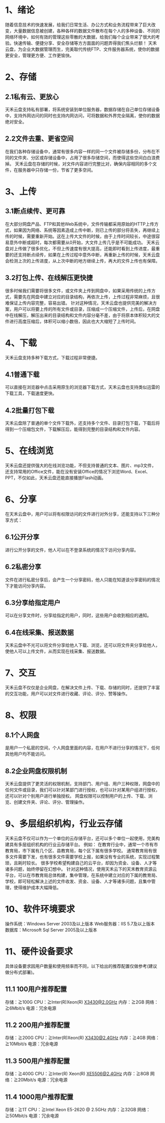 # 1、绪论
 随着信息技术的快速发展，给我们日常生活、办公方式和业务流程带来了巨大改变，大量数据信息被创建，各种各样的数据文件散布在每个人的多种设备、不同的网络环境中，如何有效的管理这些零散的大数据，给我们每个企业带来了很大的考验。快速传输、便捷分享、安全存储等方方面面的问题弄得我们焦头烂额！
天禾云盘，为企业大数据管理而生，完美取代传统FTP、文件服务器系统，使你的数据更安全，管理更方便、工作更愉快。

# 2、存储
## 2.1私有云、更放心
天禾云盘支持私有部署，将系统安装到单位服务器，数据存储在自己单位存储设备中，支持外网访问的同时也支持内网访问，可将数据和外界完全隔离，使你的数据绝对安全。

## 2.2文件去重、更省空间
在我们各种存储设备中，通常有很多内容一样的同一个文件被存储多份，分布在不同的文件夹、分区或存储设备中，占用了很多存储空间，而使得这些空间白白浪费掉。
天禾云盘在存储的时候，对文件内容进行完整比对，确保内容相同的多个文件，在服务器中只存储一份，节省了更多空间。

# 3、上传
## 3.1断点续传、更可靠
在大部分网盘产品、FTP和其他Web系统中，文件传输都采用原始的HTTP上传方式，如果因为网络、系统等因素造成上传中断，则已上传的部分将丢失，再继续上传的时候，需要重新开始。这在上传大文件的时候，由于上传时间较长，中途很容易意外中断或超时，每次都需要从0开始，大文件上传几乎是不可能成功。
天禾云盘对上传做了很多优化，不但上传速度有很大提高，还能即时看到上传进度，最重要的还支持断点续传，如果在上传过程中意外中断，再重新上传的时候，天禾云盘会检测上次的上传进度，从上次中断的地方继续上传，再大的文件上传也有保障。





## 3.2打包上传、在线解压更快捷
很多时候我们需要将很多文件，或文件夹上传到网盘中，如果采用传统的上传方式，需要先在网盘中建立对应的目录结构，再依次上传，上传过程非常麻烦，且很难保证上传内容完整，容易出错。
针对这种情况，天禾云盘也提供完美的解决方案，用户可以将要上传的所有文件或目录，压缩成一个压缩文件，上传后，在网盘中在线解压，解压出来的目录结构和文件内容分毫不差，由于将原本体积较大的文件进行高度压缩后，体积可以缩小数倍，因此也大大缩短了上传时间。


# 4、下载
天禾云盘支持多种下载方式，下载过程非常便捷。
## 4.1普通下载
可以直接在浏览器中点击采用原生的浏览器下载方式，天禾云盘也支持类似迅雷的下载工具，下载速度更快。
## 4.2批量打包下载
天禾云盘除了普通的单个文件下载外，还支持多个文件、目录打包下载，下载后将得到一个压缩包文件，下载解压后，能得到完整的目录结构和文件内容。


# 5、在线浏览
天禾云盘还提供强大的在线浏览功能，不但支持普通的文本、图片、mp3文件，还支持常用的Office文件，能在没有安装Office的情况下浏览Word、Excel、PPT，不仅如此，天禾云盘还能直接播放Flash动画。


# 6、分享
在天禾云盘中，用户可以将有权限访问的文件进行对外分享，还能支持以下三种分享方式：
## 6.1公开分享
进行公开分享的文件，他人可以在不登录系统的情况下访问分享内容。
## 6.2私密分享
文件在进行私密分享后，会产生一个分享密码，他人只能在知道该分享密码的情况下才能访问分享内容。
## 6.3分享给指定用户
可以在分享文件时，分享给指定的用户，同时，这些用户会收到相应的通知。
## 6.4在线采集、报送数据
天禾云盘中不光可以将文件分享给他人下载、浏览，还可以将文件夹分享给他人，使他人可以上传文件，从而实现在线采集、报送数据。
# 7、交互
天禾云盘不仅仅是企业网盘，在解决文件上传、下载、存储的同时，还提供了丰富的交互功能，用户可以对文件进行收藏、评论、评分、赞等操作。

# 8、权限
## 8.1个人网盘
是用户一个私密的空间，个人网盘里面的内容，在用户不进行分享的情况下，任何其他用户均不能访问。
## 8.2企业网盘权限机制
天禾云盘提供了更灵活的权限机制，支持部门、用户组、用户三种权限，网盘中的任何文件或目录，我们可以针对某部门进行授权，也可以针对某用户组进行授权，还可以针对个别用户进行单独授权。
网盘权限可以控制用户的上传、下载、浏览、创建文件夹、评论、评分、管理操作。


# 9、多层组织机构，行业云存储
天禾云盘不仅可以作为一个单位的云存储平台，还可以多个单位一起使用，完美构建具有多层组织机构的行业云存储平台。
例如：
在教育行业中，通常一个市有市教育局，市下属有几个区、县教育局，每个区下属有很多学校。
通常教育局有很多文件需要下发，也有很多文件需要学校上报，如果没有专业的系统，实现过程繁琐，且耗时较长。
很多学校希望构建自己的云平台，却因为资金、设备、人才等诸多问题，始终停留在幻想中。
针对这种情况，使用天禾云下的天禾教育资源云平台，可以在市教育局总体构建，集中管理，在系统中建立对应的下属的教育局、学校，即可轻松解决上述的文件收发、资金、设备、人才等诸多问题，且集中管理，使得维护成本大幅降低。
# 10、软件环境要求
操作系统：Windows Server 2003及以上版本
Web服务器：IIS 5.7及以上版本
数据库：Microsoft Sql Server 2005及以上版本

# 11、硬件设备要求
具体设备要求因用户数量和使用频率而不同，以下给出的推荐配置仅做参考(建议做分布式部署)。
## 11.1  100用户推荐配置
存储：≧100G
CPU：≧Inter(R)Xeon(R) X3430@2.0GHz
内存：≧2GB
网络：≧6Mbit/s
电源：冗余电源

## 11.2  200用户推荐配置
存储：≧200G
CPU：≧Inter(R)Xeon(R) X3430@2.4GHz
内存：≧4GB
网络：≧10Mbit/s
电源：冗余电源

## 11.3  500用户推荐配置
存储：≧400G
CPU：≧Inter(R) Xeon(R) XE5506@2.4GHz
内存：≧8GB
网络：≧20Mbit/s
电源：冗余电源

## 11.4  1000用户推荐配置
存储：≧1T
    	CPU：≧Intel Xeon E5-2620 @ 2.5GHz 
内存：≧32GB
网络：≧50Mbit/s
电源：冗余电源
